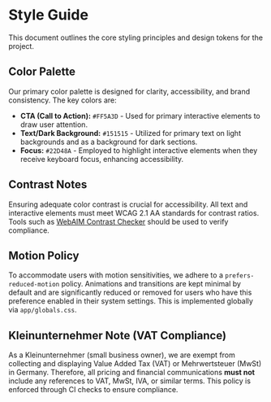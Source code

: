 # Style Guide

This document outlines the core styling principles and design tokens for the project.

## Color Palette

Our primary color palette is designed for clarity, accessibility, and brand consistency. The key colors are:

*   **CTA (Call to Action):** `#FF5A3D` - Used for primary interactive elements to draw user attention.
*   **Text/Dark Background:** `#151515` - Utilized for primary text on light backgrounds and as a background for dark sections.
*   **Focus:** `#22D48A` - Employed to highlight interactive elements when they receive keyboard focus, enhancing accessibility.

## Contrast Notes

Ensuring adequate color contrast is crucial for accessibility. All text and interactive elements must meet WCAG 2.1 AA standards for contrast ratios. Tools such as [WebAIM Contrast Checker](https://webaim.org/resources/contrastchecker/) should be used to verify compliance.

## Motion Policy

To accommodate users with motion sensitivities, we adhere to a `prefers-reduced-motion` policy. Animations and transitions are kept minimal by default and are significantly reduced or removed for users who have this preference enabled in their system settings. This is implemented globally via `app/globals.css`.

## Kleinunternehmer Note (VAT Compliance)

As a Kleinunternehmer (small business owner), we are exempt from collecting and displaying Value Added Tax (VAT) or Mehrwertsteuer (MwSt) in Germany. Therefore, all pricing and financial communications **must not** include any references to VAT, MwSt, IVA, or similar terms. This policy is enforced through CI checks to ensure compliance.

